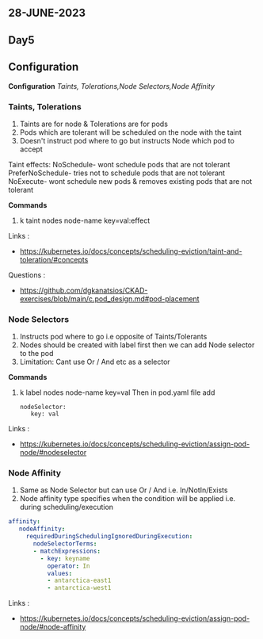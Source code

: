 ## 28-JUNE-2023

## Day5

## Configuration

**Configuration** *Taints, Tolerations,Node Selectors,Node Affinity*

### Taints, Tolerations
1. Taints are for node & Tolerations are for pods
2. Pods which are tolerant will be scheduled on the node with the taint
3.  Doesn't instruct pod where to go but instructs Node which pod to accept

Taint effects: NoSchedule- wont schedule pods that are not tolerant
                       PreferNoSchedule- tries not to schedule pods that are not tolerant
                       NoExecute- wont schedule new  pods & removes existing pods that are                  			not tolerant

**Commands**

 1. k taint nodes node-name key=val:effect

                     

Links :
- https://kubernetes.io/docs/concepts/scheduling-eviction/taint-and-toleration/#concepts


Questions :

- https://github.com/dgkanatsios/CKAD-exercises/blob/main/c.pod_design.md#pod-placement


### Node Selectors
1. Instructs pod where to go i.e opposite of Taints/Tolerants
2. Nodes should be created with label first then we can add Node selector to the pod
3. Limitation: Cant use Or / And etc as a selector

**Commands**

 1. k label nodes node-name key=val
Then in pod.yaml file add 

        nodeSelector:
           key: val 

                  

Links :
- https://kubernetes.io/docs/concepts/scheduling-eviction/assign-pod-node/#nodeselector


### Node Affinity
1. Same as Node Selector but can use Or / And i.e. In/NotIn/Exists
2. Node affinity type specifies when the condition will be applied i.e. during scheduling/execution

 ```yaml
affinity:
    nodeAffinity:
      requiredDuringSchedulingIgnoredDuringExecution:
        nodeSelectorTerms:
        - matchExpressions:
          - key: keyname
            operator: In
            values:
            - antarctica-east1
            - antarctica-west1
```

Links :
- https://kubernetes.io/docs/concepts/scheduling-eviction/assign-pod-node/#node-affinity
